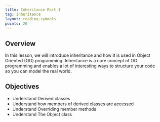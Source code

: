 ```yaml
---
title: Inheritance Part 1
tag: inheritance
layout: reading-zybooks
points: 20
---
```


## Overview

In this lesson, we will introduce inheritance and how it is used in Object Oriented (OO)
programming. Inheritance is a core concept of OO programming and enables a lot of interesting ways
to structure your code so you can model the real world. 

## Objectives

- Understand Derived classes
- Understand how members of derived classes are accessed
- Understand Overriding member methods
- Understand The Object class